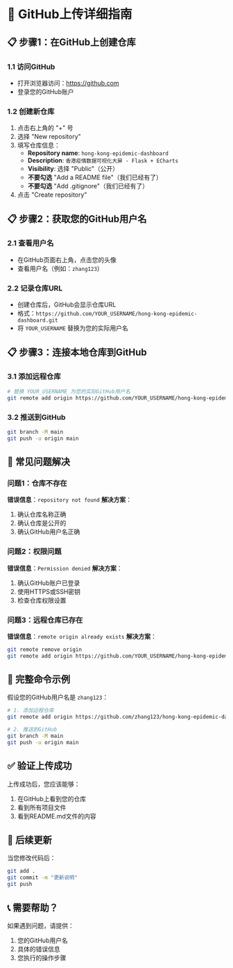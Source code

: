 # 🚀 GitHub上传详细指南

## 📋 步骤1：在GitHub上创建仓库

### 1.1 访问GitHub
- 打开浏览器访问：https://github.com
- 登录您的GitHub账户

### 1.2 创建新仓库
1. 点击右上角的 "+" 号
2. 选择 "New repository"
3. 填写仓库信息：
   - **Repository name**: `hong-kong-epidemic-dashboard`
   - **Description**: `香港疫情数据可视化大屏 - Flask + ECharts`
   - **Visibility**: 选择 "Public"（公开）
   - **不要勾选** "Add a README file"（我们已经有了）
   - **不要勾选** "Add .gitignore"（我们已经有了）
4. 点击 "Create repository"

## 📋 步骤2：获取您的GitHub用户名

### 2.1 查看用户名
- 在GitHub页面右上角，点击您的头像
- 查看用户名（例如：`zhang123`）

### 2.2 记录仓库URL
- 创建仓库后，GitHub会显示仓库URL
- 格式：`https://github.com/YOUR_USERNAME/hong-kong-epidemic-dashboard.git`
- 将 `YOUR_USERNAME` 替换为您的实际用户名

## 📋 步骤3：连接本地仓库到GitHub

### 3.1 添加远程仓库
```bash
# 替换 YOUR_USERNAME 为您的实际GitHub用户名
git remote add origin https://github.com/YOUR_USERNAME/hong-kong-epidemic-dashboard.git
```

### 3.2 推送到GitHub
```bash
git branch -M main
git push -u origin main
```

## 🔧 常见问题解决

### 问题1：仓库不存在
**错误信息**：`repository not found`
**解决方案**：
1. 确认仓库名称正确
2. 确认仓库是公开的
3. 确认GitHub用户名正确

### 问题2：权限问题
**错误信息**：`Permission denied`
**解决方案**：
1. 确认GitHub账户已登录
2. 使用HTTPS或SSH密钥
3. 检查仓库权限设置

### 问题3：远程仓库已存在
**错误信息**：`remote origin already exists`
**解决方案**：
```bash
git remote remove origin
git remote add origin https://github.com/YOUR_USERNAME/hong-kong-epidemic-dashboard.git
```

## 📝 完整命令示例

假设您的GitHub用户名是 `zhang123`：

```bash
# 1. 添加远程仓库
git remote add origin https://github.com/zhang123/hong-kong-epidemic-dashboard.git

# 2. 推送到GitHub
git branch -M main
git push -u origin main
```

## ✅ 验证上传成功

上传成功后，您应该能够：
1. 在GitHub上看到您的仓库
2. 看到所有项目文件
3. 看到README.md文件的内容

## 🔄 后续更新

当您修改代码后：
```bash
git add .
git commit -m "更新说明"
git push
```

## 📞 需要帮助？

如果遇到问题，请提供：
1. 您的GitHub用户名
2. 具体的错误信息
3. 您执行的操作步骤
